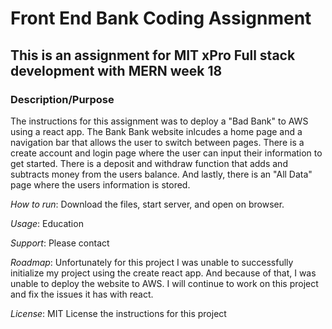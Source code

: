 # Front End Bank Coding Assignment
## This is an assignment for MIT xPro Full stack development with MERN week 18

### Description/Purpose
The instructions for this assignment was to deploy a "Bad Bank" to AWS using a react app. The Bank Bank website inlcudes a home page and a navigation bar that allows the user to switch between pages. There is a create account and login page where the user can input their information to get started. There is a deposit and withdraw function that adds and subtracts money from the users balance. And lastly, there is an "All Data" page where the users information is stored. 

*How to run*: Download the files, start server, and open on browser.

*Usage*: Education

*Support*: Please contact

*Roadmap*: Unfortunately for this project I was unable to successfully initialize my project using the create react app. And because of that, I was unable to deploy the website to AWS. I will continue to work on this project and fix the issues it has with react. 

*License*: MIT License the instructions for this project

